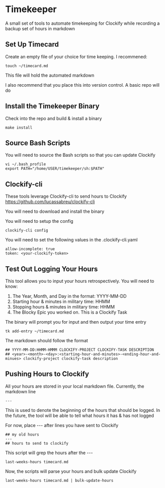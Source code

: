 # Timekeeper
A small set of tools to automate timekeeping for Clockify while recording a
backup set of hours in markdown

## Set Up Timecard
Create an empty file of your choice for time keeping. I recommened:

	touch ~/timecard.md

This file will hold the automated markdown

I also recommend that you place this into version control. A basic repo will do

## Install the Timekeeper Binary
Check into the repo and build & install a binary

	make install

## Source Bash Scripts
You will need to source the Bash scripts so that you can update Clockify

	vi ~/.bash_profile
	export PATH="/home/USER/timekeeper/sh:$PATH"

## Clockify-cli
These tools leverage Clockify-cli to send hours to Clockify
https://github.com/lucassabreu/clockify-cli

You will need to download and install the binary

You will need to setup the config

	clockify-cli config

You will need to set the following values in the .clockify-cli.yaml

	allow-incomplete: true
	token: <your-clockify-token>

## Test Out Logging Your Hours
This tool allows you to input your hours retrospectively. You will need to know:
1) The Year, Month, and Day in the format: YYYY-MM-DD
2) Starting hour & minutes in military time: HHMM
3) Stopping hours & minutes in military time: HHMM
4) The Blocky Epic you worked on. This is a Clockify Task

The binary will prompt you for input and then output your time entry

	tk add-entry ~/timecard.md

The markdown should follow the format

	## YYYY-MM-DD:HHMM-HMMM CLOCKIFY-PROJECT CLOCKIFY-TASK DESCRIPTION
	## <year>-<month>-<day>:<starting-hour-and-minutes>-<ending-hour-and-minues> clockify-project clockify-task description

## Pushing Hours to Clockify
All your hours are stored in your local markdown file. Currently, the markdown
line

	---

This is used to denote the beginning of the hours that should be logged. In the
future, the tool will be able to tell what hours it has & has not logged

For now, place --- after lines you have sent to Clockify

	## my old hours
	---
	## hours to send to clockify

This script will grep the hours after the ---

	last-weeks-hours timecard.md

Now, the scripts will parse your hours and bulk update Clockify

	last-weeks-hours timecard.md | bulk-update-hours
